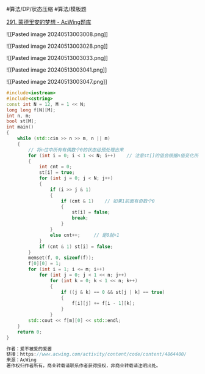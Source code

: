 #算法/DP/状态压缩 #算法/模板题 

[291. 蒙德里安的梦想 - AcWing题库](https://www.acwing.com/problem/content/293/)



![[Pasted image 20240513003008.png]]



![[Pasted image 20240513003028.png]]


![[Pasted image 20240513003033.png]]


![[Pasted image 20240513003041.png]]

![[Pasted image 20240513003047.png]]



```cpp
#include<iostream>
#include<cstring>
const int N = 12, M = 1 << N;
long long f[N][M];
int n, m;
bool st[M];
int main()
{
    while (std::cin >> n >> m, n || m)
    {
        // 将n位中所有有偶数个0的状态给预处理出来
        for (int i = 0; i < 1 << N; i++)    // 注意st[]的值会根据n值变化所以要写在里面
        {
            int cnt = 0;
            st[i] = true;
            for (int j = 0; j < N; j++)
            {
                if (i >> j & 1)
                {
                    if (cnt & 1)    // 如果1前面有奇数个0
                    {
                        st[i] = false;
                        break;
                    }
                }
                else cnt++;     // 是0就+1
            }
            if (cnt & 1) st[i] = false;
        }
        memset(f, 0, sizeof(f));
        f[0][0] = 1;
        for (int i = 1; i <= m; i++)
            for (int j = 0; j < 1 << n; j++)
                for (int k = 0; k < 1 << n; k++)
                {
                    if ((j & k) == 0 && st[j | k] == true)
                    {
                        f[i][j] += f[i - 1][k];
                    }
                }
        std::cout << f[m][0] << std::endl;
    }
    return 0;
}

作者：爱不被爱的爱酱
链接：https://www.acwing.com/activity/content/code/content/4864400/
来源：AcWing
著作权归作者所有。商业转载请联系作者获得授权，非商业转载请注明出处。
```